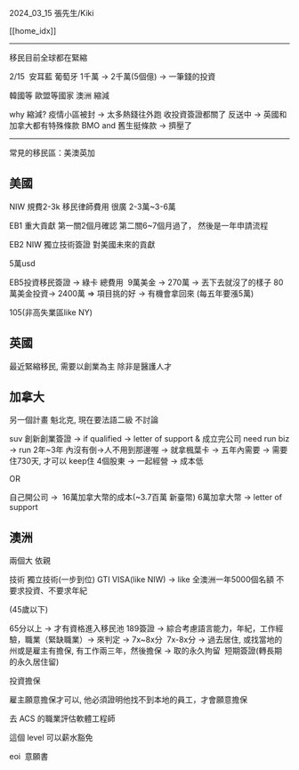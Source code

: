 2024_03_15
張先生/Kiki

[[home_idx]]


---


移民目前全球都在緊縮

2/15 
安耳藍
葡萄牙
1千萬 -> 2千萬(5個億) -> 一筆錢的投資

韓國等
歐盟等國家
澳洲 縮減


  
why 縮減?
疫情小區被封 -> 太多熱錢往外跑
收投資簽證都關了
反送中 -> 英國和加拿大都有特殊條款 BMO and 舊生挺條款 -> 擠壓了

  
  ---


常見的移民區：美澳英加

## 美國 

NIW
規費2-3k
移民律師費用 很廣 2-3萬~3-6萬

EB1
重大貢獻
第一關2個月確認
第二關6~7個月過了，
然後是一年申請流程
  
EB2 NIW 獨立技術簽證
對美國未來的貢獻

5萬usd
  

EB5投資移民簽證 -> 綠卡
總費用 
9萬美金 -> 270萬 -> 丟下去就沒了的樣子
80萬美金投資-> 2400萬 => 項目挑的好 -> 有機會拿回來 (每五年要漲5萬)

105(非高失業區like NY)


  

  

## 英國
最近緊縮移民, 需要以創業為主
除非是醫護人才

  

## 加拿大
另一個計畫
魁北克, 現在要法語二級
不討論

suv 
創新創業簽證 -> if qualified -> letter of support & 成立完公司
need run biz -> run 2年~3年 內沒有倒->人不用到那邊喔 -> 就拿楓葉卡 -> 五年內需要 -> 需要住730天, 才可以 keep住
4個股東 -> 一起經營 -> 成本低

OR 

自己開公司 ->  16萬加拿大幣的成本(~3.7百萬 新臺幣)
6萬加拿大幣 -> letter of support
  

## 澳洲
兩個大
依親

技術
獨立技術(一步到位)
GTI VISA(like NIW) -> like 全澳洲一年5000個名額 不要求投資、不要求年紀

(45歲以下)

65分以上 -> 才有資格進入移民池
189簽證 -> 綜合考慮語言能力，年紀，工作經驗，職業（緊缺職業）-> 來判定 -> 7x~8x分 
7x-8x分 -> 過去居住, 或找當地的州或是雇主有擔保, 有工作兩三年，然後擔保 -> 取的永久拘留 
短期簽證(轉長期的永久居住留)

投資擔保

雇主願意擔保才可以, 他必須證明他找不到本地的員工，才會願意擔保

去 ACS 的職業評估軟體工程師

這個 level 可以薪水豁免
  

eoi  意願書
